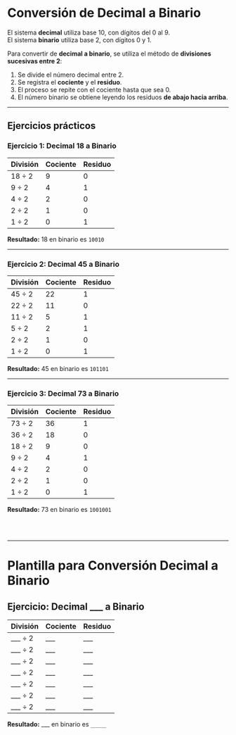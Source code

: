 # Conversión de Decimal a Binario

El sistema **decimal** utiliza base 10, con dígitos del 0 al 9.  
El sistema **binario** utiliza base 2, con dígitos 0 y 1.  

Para convertir de **decimal a binario**, se utiliza el método de **divisiones sucesivas entre 2**:  
1. Se divide el número decimal entre 2.  
2. Se registra el **cociente** y el **residuo**.  
3. El proceso se repite con el cociente hasta que sea 0.  
4. El número binario se obtiene leyendo los residuos **de abajo hacia arriba**.  

---

## Ejercicios prácticos

### Ejercicio 1: Decimal 18 a Binario

| División | Cociente | Residuo |
|----------|----------|----------|
| 18 ÷ 2   | 9        | 0        |
| 9 ÷ 2    | 4        | 1        |
| 4 ÷ 2    | 2        | 0        |
| 2 ÷ 2    | 1        | 0        |
| 1 ÷ 2    | 0        | 1        |

**Resultado:** 18 en binario es `10010`

---

### Ejercicio 2: Decimal 45 a Binario

| División | Cociente | Residuo |
|----------|----------|----------|
| 45 ÷ 2   | 22       | 1        |
| 22 ÷ 2   | 11       | 0        |
| 11 ÷ 2   | 5        | 1        |
| 5 ÷ 2    | 2        | 1        |
| 2 ÷ 2    | 1        | 0        |
| 1 ÷ 2    | 0        | 1        |

**Resultado:** 45 en binario es `101101`

---

### Ejercicio 3: Decimal 73 a Binario

| División | Cociente | Residuo |
|----------|----------|----------|
| 73 ÷ 2   | 36       | 1        |
| 36 ÷ 2   | 18       | 0        |
| 18 ÷ 2   | 9        | 0        |
| 9 ÷ 2    | 4        | 1        |
| 4 ÷ 2    | 2        | 0        |
| 2 ÷ 2    | 1        | 0        |
| 1 ÷ 2    | 0        | 1        |

**Resultado:** 73 en binario es `1001001`


<br>
<br>


---


# Plantilla para Conversión Decimal a Binario

## Ejercicio: Decimal ___ a Binario

| División | Cociente | Residuo |
|----------|----------|----------|
| ___ ÷ 2  | ___      | ___      |
| ___ ÷ 2  | ___      | ___      |
| ___ ÷ 2  | ___      | ___      |
| ___ ÷ 2  | ___      | ___      |
| ___ ÷ 2  | ___      | ___      |
| ___ ÷ 2  | ___      | ___      |
| ___ ÷ 2  | ___      | ___      |

**Resultado:** ___ en binario es `_____`